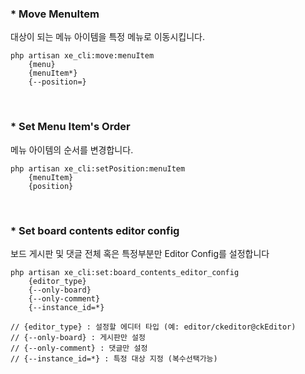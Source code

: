 ### * Move MenuItem

대상이 되는 메뉴 아이템을 특정 메뉴로 이동시킵니다.

```
php artisan xe_cli:move:menuItem 
    {menu}
    {menuItem*}
    {--position=}
```

<br>

### * Set Menu Item's Order

메뉴 아이템의 순서를 변경합니다.

```
php artisan xe_cli:setPosition:menuItem 
    {menuItem}
    {position}
```

<br>

### * Set board contents editor config

 보드 게시판 및 댓글 전체 혹은 특정부분만 Editor Config를 설정합니다

```
php artisan xe_cli:set:board_contents_editor_config
    {editor_type}
    {--only-board}
    {--only-comment}
    {--instance_id=*}
    
// {editor_type} : 설정할 에디터 타입 (예: editor/ckeditor@ckEditor)
// {--only-board} : 게시판만 설정
// {--only-comment} : 댓글만 설정
// {--instance_id=*} : 특정 대상 지정 (복수선택가능)
```
